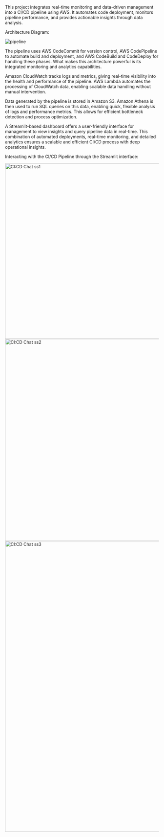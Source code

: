 This project integrates real-time monitoring and data-driven management into a CI/CD pipeline using AWS. It automates code deployment, monitors pipeline performance, and provides actionable insights through data analysis.


Architecture Diagram:

![pipeline](https://github.com/user-attachments/assets/3c4c4c7e-c715-4c74-a26d-68586fbceecc)

The pipeline uses AWS CodeCommit for version control, AWS CodePipeline to automate build and deployment, and AWS CodeBuild and CodeDeploy for handling these phases. What makes this architecture powerful is its integrated monitoring and analytics capabilities.

Amazon CloudWatch tracks logs and metrics, giving real-time visibility into the health and performance of the pipeline. AWS Lambda automates the processing of CloudWatch data, enabling scalable data handling without manual intervention.

Data generated by the pipeline is stored in Amazon S3. Amazon Athena is then used to run SQL queries on this data, enabling quick, flexible analysis of logs and performance metrics. This allows for efficient bottleneck detection and process optimization.

A Streamlit-based dashboard offers a user-friendly interface for management to view insights and query pipeline data in real-time. This combination of automated deployments, real-time monitoring, and detailed analytics ensures a scalable and efficient CI/CD process with deep operational insights.

Interacting with the CI/CD Pipeline through the Streamlit interface:

<img width="574" alt="CI:CD Chat ss1" src="https://github.com/user-attachments/assets/dd8644dd-88c7-4f84-98f7-4b36a1483607">
<img width="661" alt="CI:CD Chat ss2" src="https://github.com/user-attachments/assets/c5917cf4-51a2-4057-97b3-74a963db4963">
<img width="951" alt="CI:CD Chat ss3" src="https://github.com/user-attachments/assets/ffd174cc-ef09-4acd-be27-435fcac33dad">

